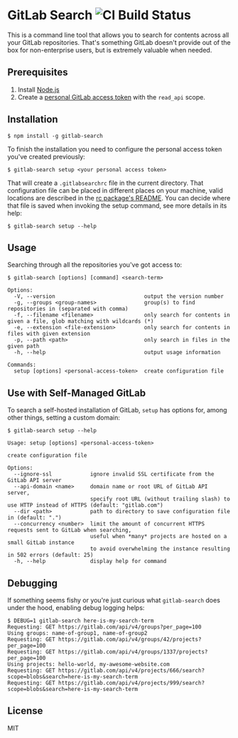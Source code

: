 # GitLab Search ![CI Build Status](https://github.com/phillipj/gitlab-search/workflows/CI/badge.svg)

This is a command line tool that allows you to search for contents across all your GitLab repositories.
That's something GitLab doesn't provide out of the box for non-enterprise users, but is extremely valuable
when needed.

## Prerequisites

1. Install [Node.js](https://nodejs.org)
2. Create a [personal GitLab access token](https://docs.gitlab.com/ee/user/profile/personal_access_tokens.html#creating-a-personal-access-token) with the `read_api` scope.

## Installation

```
$ npm install -g gitlab-search
```

To finish the installation you need to configure the personal access token you've created previously:

```
$ gitlab-search setup <your personal access token>
```

That will create a `.gitlabsearchrc` file in the current directory. That configuration file can be placed
in different places on your machine, valid locations are described in the [rc package's README](https://www.npmjs.com/package/rc#standards).
You can decide where that file is saved when invoking the setup command, see more details in its help:

```
$ gitlab-search setup --help
```

## Usage

Searching through all the repositories you've got access to:

```
$ gitlab-search [options] [command] <search-term>

Options:
  -V, --version                            output the version number
  -g, --groups <group-names>               group(s) to find repositories in (separated with comma)
  -f, --filename <filename>                only search for contents in given a file, glob matching with wildcards (*)
  -e, --extension <file-extension>         only search for contents in files with given extension
  -p, --path <path>                        only search in files in the given path
  -h, --help                               output usage information

Commands:
  setup [options] <personal-access-token>  create configuration file
```

## Use with Self-Managed GitLab

To search a self-hosted installation of GitLab, `setup` has options for, among other things, setting a custom domain:

```
$ gitlab-search setup --help

Usage: setup [options] <personal-access-token>

create configuration file

Options:
  --ignore-ssl            ignore invalid SSL certificate from the GitLab API server
  --api-domain <name>     domain name or root URL of GitLab API server,
                          specify root URL (without trailing slash) to use HTTP instead of HTTPS (default: "gitlab.com")
  --dir <path>            path to directory to save configuration file in (default: ".")
  --concurrency <number>  limit the amount of concurrent HTTPS requests sent to GitLab when searching,
                          useful when *many* projects are hosted on a small GitLab instance
                          to avoid overwhelming the instance resulting in 502 errors (default: 25)
  -h, --help              display help for command
```

## Debugging

If something seems fishy or you're just curious what `gitlab-search` does under the hood, enabling debug logging helps:

```
$ DEBUG=1 gitlab-search here-is-my-search-term
Requesting: GET https://gitlab.com/api/v4/groups?per_page=100
Using groups: name-of-group1, name-of-group2
Requesting: GET https://gitlab.com/api/v4/groups/42/projects?per_page=100
Requesting: GET https://gitlab.com/api/v4/groups/1337/projects?per_page=100
Using projects: hello-world, my-awesome-website.com
Requesting: GET https://gitlab.com/api/v4/projects/666/search?scope=blobs&search=here-is-my-search-term
Requesting: GET https://gitlab.com/api/v4/projects/999/search?scope=blobs&search=here-is-my-search-term
```

## License

MIT
